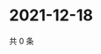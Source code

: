 # 2021-12-18

共 0 条

<!-- BEGIN WEIBO -->
<!-- 最后更新时间 Sat Dec 18 2021 10:05:14 GMT+0800 (China Standard Time) -->

<!-- END WEIBO -->
